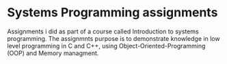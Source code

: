 # Systems Programming assignments
Assignments i did as part of a course called Introduction to systems programming.
The assignmnts purpose is to demonstrate knowledge in low level programming in C and C++, using Object-Oriented-Programming (OOP) and Memory managment.
